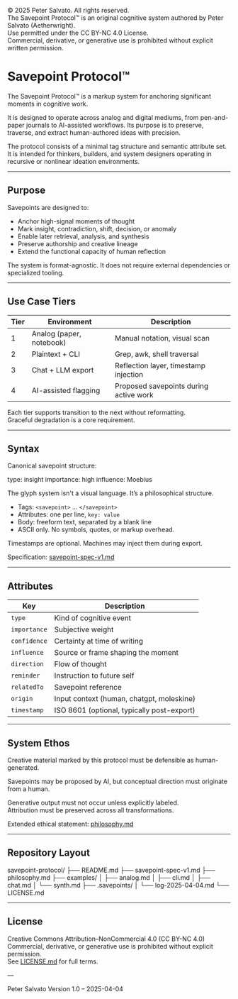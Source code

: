 © 2025 Peter Salvato. All rights reserved.  
The Savepoint Protocol™ is an original cognitive system authored by Peter Salvato (Aetherwright).  
Use permitted under the CC BY-NC 4.0 License.  
Commercial, derivative, or generative use is prohibited without explicit written permission.

# Savepoint Protocol™

The Savepoint Protocol™ is a markup system for anchoring significant moments in cognitive work.

It is designed to operate across analog and digital mediums, from pen-and-paper journals to AI-assisted workflows. Its purpose is to preserve, traverse, and extract human-authored ideas with precision.

The protocol consists of a minimal tag structure and semantic attribute set. It is intended for thinkers, builders, and system designers operating in recursive or nonlinear ideation environments.

---

## Purpose

Savepoints are designed to:

- Anchor high-signal moments of thought
- Mark insight, contradiction, shift, decision, or anomaly
- Enable later retrieval, analysis, and synthesis
- Preserve authorship and creative lineage
- Extend the functional capacity of human reflection

The system is format-agnostic. It does not require external dependencies or specialized tooling.

---

## Use Case Tiers

| Tier | Environment                  | Description                             |
|------|------------------------------|-----------------------------------------|
| 1    | Analog (paper, notebook)     | Manual notation, visual scan            |
| 2    | Plaintext + CLI              | Grep, awk, shell traversal              |
| 3    | Chat + LLM export            | Reflection layer, timestamp injection   |
| 4    | AI-assisted flagging         | Proposed savepoints during active work  |

Each tier supports transition to the next without reformatting.  
Graceful degradation is a core requirement.

---

## Syntax

Canonical savepoint structure:

<savepoint> type: insight importance: high influence: Moebius

The glyph system isn't a visual language. It’s a philosophical structure. </savepoint>


- Tags: `<savepoint>` ... `</savepoint>`
- Attributes: one per line, `key: value`
- Body: freeform text, separated by a blank line
- ASCII only. No symbols, quotes, or markup overhead.

Timestamps are optional. Machines may inject them during export.

Specification: [savepoint-spec-v1.md](./savepoint-spec-v1.md)

---

## Attributes

| Key         | Description                                 |
|-------------|---------------------------------------------|
| `type`      | Kind of cognitive event                     |
| `importance`| Subjective weight                           |
| `confidence`| Certainty at time of writing                |
| `influence` | Source or frame shaping the moment          |
| `direction` | Flow of thought                             |
| `reminder`  | Instruction to future self                  |
| `relatedTo` | Savepoint reference                         |
| `origin`    | Input context (human, chatgpt, moleskine)   |
| `timestamp` | ISO 8601 (optional, typically post-export)  |

---

## System Ethos

Creative material marked by this protocol must be defensible as human-generated.

Savepoints may be proposed by AI, but conceptual direction must originate from a human.

Generative output must not occur unless explicitly labeled.  
Attribution must be preserved across all transformations.

Extended ethical statement: [philosophy.md](./philosophy.md)

---

## Repository Layout

savepoint-protocol/ ├── README.md ├── savepoint-spec-v1.md ├── philosophy.md ├── examples/ │ ├── analog.md │ ├── cli.md │ ├── chat.md │ └── synth.md ├── .savepoints/ │ └── log-2025-04-04.md └── LICENSE.md


---

## License

Creative Commons Attribution–NonCommercial 4.0 (CC BY-NC 4.0)  
Commercial, derivative, or generative use is prohibited without explicit permission.  
See [LICENSE.md](./LICENSE.md) for full terms.

—

Peter Salvato 
Version 1.0 – 2025-04-04